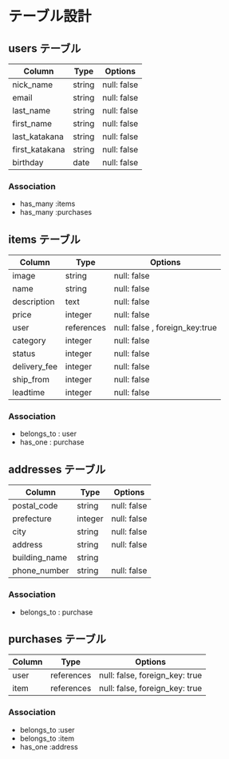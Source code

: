 
# テーブル設計

## users テーブル

| Column               | Type   | Options                 |
| -------------------- | ------ | ------------------------|
| nick_name            | string | null: false             |
| email                | string | null: false             |
| last_name            | string | null: false             |
| first_name           | string | null: false             |
|last_katakana         | string | null: false             |
|first_katakana        | string | null: false             |
| birthday             | date   | null: false             |

### Association

- has_many :items
- has_many :purchases



## items テーブル

| Column      | Type      | Options                       |
| ------      | ------    | ------------------------------|
| image       | string    | null: false                   |
| name        | string    | null: false                   |
| description | text      | null: false                   |
| price       | integer   | null: false                   |
| user        | references| null: false , foreign_key:true|
| category    | integer   | null: false                   |
| status      | integer   | null: false                   |
| delivery_fee| integer   | null: false                   |
| ship_from   | integer   | null: false                   |
| leadtime    | integer   | null: false                   |

### Association

- belongs_to : user
- has_one : purchase



## addresses テーブル

| Column        | Type       | Options                        |
| -------       | ---------- | -------------------------------|
| postal_code   | string     | null: false                    |
| prefecture    | integer    | null: false                    |
| city          | string     | null: false                    |
| address       | string     | null: false                    |
| building_name | string     |                                |
| phone_number  | string     | null: false                    |

### Association
- belongs_to : purchase


## purchases テーブル

| Column        | Type       | Options                        |
| -------       | ---------- | -------------------------------|
| user          | references | null: false, foreign_key: true |
| item          | references | null: false, foreign_key: true |


### Association

- belongs_to :user
- belongs_to :item
- has_one :address
